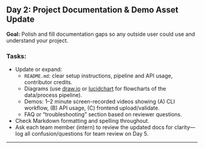 ## Day 2: Project Documentation & Demo Asset Update

**Goal:** Polish and fill documentation gaps so any outside user could use and understand your project.

### Tasks:
- Update or expand:
    - `README.md`: clear setup instructions, pipeline and API usage, contributor credits.
    - Diagrams (use [draw.io](https://draw.io/) or [lucidchart](https://www.lucidchart.com/) for flowcharts of the data/process pipeline).
    - Demos: 1–2 minute screen-recorded videos showing (A) CLI workflow, (B) API usage, (C) frontend upload/validate.
    - FAQ or “troubleshooting” section based on reviewer questions.
- Check Markdown formatting and spelling throughout.
- Ask each team member (intern) to review the updated docs for clarity—log all confusion/questions for team review on Day 5.

---
